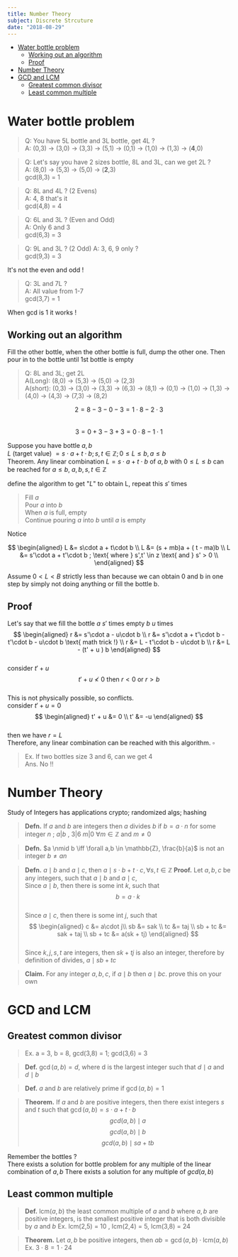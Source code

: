 ```yaml
---
title: Number Theory
subject: Discrete Strcuture
date: "2018-08-29"
---
```


- [Water bottle problem](#water-bottle-problem)
    - [Working out an algorithm](#working-out-an-algorithm)
    - [Proof](#proof)
- [Number Theory](#number-theory)
- [GCD and LCM](#gcd-and-lcm)
    - [Greatest common divisor](#greatest-common-divisor)
    - [Least common multiple](#least-common-multiple)

# Water bottle problem

> Q: You have 5L bottle and 3L bottle, get 4L ?  
> A: (0,3) -> (3,0) -> (3,3) -> (5,1) -> (0,1) -> (1,0) -> (1,3) -> (**4**,0)

> Q: Let's say you have 2 sizes bottle, 8L and 3L, can we get 2L ?  
> A: (8,0) -> (5,3) -> (5,0) -> (**2**,3)  
> gcd(8,3) = 1

> Q: 8L and 4L ? (2 Evens)  
> A: 4, 8 that's it  
> gcd(4,8) = 4

> Q: 6L and 3L ? (Even and Odd)  
> A: Only 6 and 3  
> gcd(6,3) = 3

> Q: 9L and 3L ? (2 Odd)
> A: 3, 6, 9 only ?  
> gcd(9,3) = 3

It's not the even and odd !

> Q: 3L and 7L ?  
> A: All value from 1-7  
> gcd(3,7) = 1

When gcd is 1 it works !

## Working out an algorithm

Fill the other bottle, when the other bottle is full, dump the other one. Then pour in to the bottle until 1st bottle is empty

> Q: 8L and 3L; get 2L  
> A(Long): (8,0) -> (5,3) -> (5,0) -> (2,3)  
> A(short): (0,3) -> (3,0) -> (3,3) -> (6,3) -> (8,1) -> (0,1) -> (1,0) -> (1,3) -> (4,0) -> (4,3) -> (7,3) -> (8,2)

$$
2 = 8 - 3 - 0 - 3 = 1\cdot 8 - 2 \cdot 3
$$  
$$
3 = 0 + 3 - 3 + 3 = 0\cdot 8 - 1 \cdot 1
$$

Suppose you have bottle $a, b$  
$L$ (target value) $= s\cdot a + t\cdot b; s,t\in \mathbb{Z} ; 0\leq L \leq b, a \leq b$  
Theorem. Any linear combination $L = s\cdot a + t\cdot b$ of $a,b$ with $0 \leq L \leq b$ can be reached for $a \leq b$, $a,b,s,t\in \mathbb{Z}$

define the algorithm to get "$L$"
to obtain L, repeat this $s'$ times

> Fill $a$  
> Pour $a$ into $b$  
> When $a$ is full, empty  
> Continue pouring $a$ into $b$ until $a$ is empty

Notice

$$
\begin{aligned}
L &= s\cdot a + t\cdot b \\
L &= (s + mb)a + ( t - ma)b \\
L &= s'\cdot a + t'\cdot b ; \text{ where } s',t' \in z \text{ and } s' > 0 \\
\end{aligned}
$$

Assume $0 < L < B$ strictly less than because we can obtain 0 and b in one step by simply not doing anything or fill the bottle b.

## Proof

Let's say that we fill the bottle $a$ $s'$ times empty $b$ $u$ times  
$$
\begin{aligned}
r &= s'\cdot a - u\cdot b \\
r &= s'\cdot a + t'\cdot b - t'\cdot b - u\cdot b \text{ math trick !} \\
r &= L - t'\cdot b - u\cdot b \\
r &= L - (t' + u ) b
\end{aligned}
$$  
consider $t' + u$  
$$
t' + u \nless 0 \text{ then } r < 0 \text{ or } r > b
$$  
This is not physically possible, so conflicts.  
consider $t' + u = 0$  
$$
\begin{aligned}
t' + u &= 0 \\
t' &= -u
\end{aligned}
$$  
then we have $r = L$  
Therefore, any linear combination can be reached with this algorithm. $\square$

> Ex. If two bottles size 3 and 6, can we get 4  
> Ans. No !!

# Number Theory

Study of Integers has applications crypto; randomized algs; hashing

> **Defn.** If $a$ and $b$ are integers then $a$ divides $b$ if $b = a\cdot n$ for some integer $n$ ; $a|b$ , $3|6$
> $m|0 \text{ } \forall m \in \mathbb{Z} \text{ and } m \neq 0$

> **Defn.** $a \nmid b \iff \forall a,b \in \mathbb{Z}, \frac{b}{a}$ is not an integer
> $b \neq an$

> **Defn.** $a\mid b$ and $a\mid c,$ then $a\mid s\cdot b + t\cdot c, \forall s,t \in \mathbb{Z}$
> **Proof.** Let $a,b,c$ be any integers, such that $a\mid b$ and $a\mid c,$  
> Since $a\mid b$, then there is some int $k$, such that  
> $$
> b = a\cdot k
> $$  
> Since $a\mid c$, then there is some int $j$, such that  
> $$
> \begin{aligned}
> c &= a\cdot j\\
> sb &= sak \\
> tc &= taj \\
> sb + tc &= sak + taj \\
> sb + tc &= a(sk + tj)
> \end{aligned}
> $$  
> Since $k,j,s,t$ are integers, then $sk+tj$ is also an integer, therefore by definition of divides, $a\mid sb+tc$

> **Claim.** For any integer $a,b,c$, if $a\mid b$ then $a\mid bc$. prove this on your own

# GCD and LCM

## Greatest common divisor

> Ex. a = 3, b = 8, gcd(3,8) = 1; gcd(3,6) = 3

> **Def.** $\gcd(a,b) = d$, where d is the largest integer such that $d\mid a$ and $d\mid b$

> **Def.** $a$ and $b$ are relatively prime if $\gcd(a,b) = 1$

> **Theorem.** If $a$ and $b$ are positive integers, then there exist integers $s$ and $t$ such that $\gcd(a,b) = s\cdot a + t\cdot b$
> $$
> gcd(a,b) \mid a
> $$
> $$
> gcd(a,b) \mid b
> $$
> $$
> gcd(a,b) \mid sa + tb
> $$

Remember the bottles ?  
There exists a solution for bottle problem for any multiple of the linear combination of $a,b$
There exists a solution for any multiple of $gcd(a,b)$

## Least common multiple

> **Def.** $\text{lcm}(a,b)$ the least common multiple of $a$ and $b$ where $a,b$ are positive integers, is the smallest positive integer that is both divisible by $a$ and $b$
> Ex. lcm(2,5) = 10 , lcm(2,4) = 5, lcm(3,8) = 24

> **Theorem.** Let $a,b$ be positive integers, then $ab = \gcd(a,b) \cdot \text{lcm}(a,b)$  
> Ex. $3 \cdot 8 = 1 \cdot 24$

